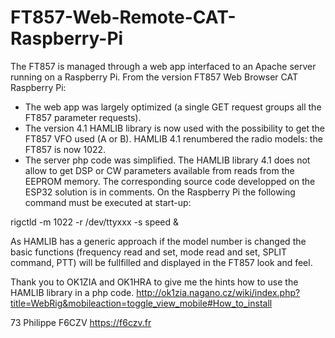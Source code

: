 # FT857-Web-Remote-CAT-Raspberry-Pi
 The FT857 is managed through a web app interfaced to an Apache server running on a Raspberry Pi.
 From the version FT857 Web Browser CAT Raspberry Pi:
 - The web app was largely optimized (a single GET request groups all the FT857 parameter requests).
 - The version 4.1 HAMLIB library is now used with the possibility to get the FT857 VFO used (A or B). HAMLIB 4.1 renumbered the radio models: the FT857 is now 1022.
 - The server php code was simplified.
The HAMLIB library 4.1 does not allow to get DSP or CW parameters available from reads from the EEPROM memory. The corresponding source code developped on the ESP32 solution is in comments.
On the Raspberry Pi the following command must be executed at start-up:

rigctld -m 1022 -r /dev/ttyxxx -s speed &

As HAMLIB has a generic approach if the model number is changed the basic functions (frequency read and set, mode read and set, SPLIT command, PTT) will be fullfilled and displayed in the FT857 look and feel.

Thank you to OK1ZIA and OK1HRA to give me the hints how to use the HAMLIB library in a php code. http://ok1zia.nagano.cz/wiki/index.php?title=WebRig&mobileaction=toggle_view_mobile#How_to_install

73 Philippe F6CZV https://f6czv.fr
